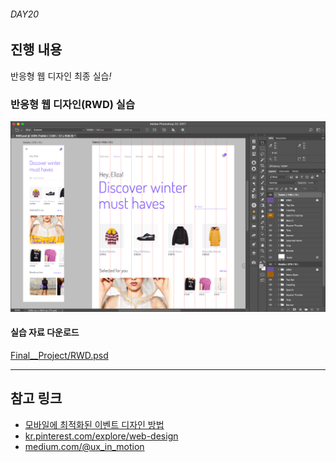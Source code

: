 ###### DAY20

## 진행 내용

반응형 웹 디자인 최종 실습<i>!</i>

### 반응형 웹 디자인(RWD) 실습

<img src="Final__Project/RWD.jpg" alt="">

#### 실습 자료 다운로드

[Final__Project/RWD.psd](Final__Project/RWD.psd)

---

## 참고 링크

- [모바일에 최적화된 이벤트 디자인 방법](http://www.ridicorp.com/blog/2017/01/15/mobile-event/)
- [kr.pinterest.com/explore/web-design](https://kr.pinterest.com/explore/web-design/)
- [medium.com/@ux_in_motion](https://medium.com/@ux_in_motion/creating-usability-with-motion-the-ux-in-motion-manifesto-a87a4584ddc)
